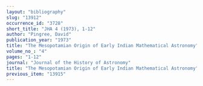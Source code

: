 ```yaml
---
layout: "bibliography"
slug: "13912"
occurrence_id: "3728"
short_title: "JHA 4 (1973), 1-12"
author: "Pingree, David"
publication_year: "1973"
title: "The Mesopotamian Origin of Early Indian Mathematical Astronomy"
volume_no_: "4"
pages: "1-12"
journal: "Journal of the History of Astronomy"
title: "The Mesopotamian Origin of Early Indian Mathematical Astronomy"
previous_item: "13915"
---
```

